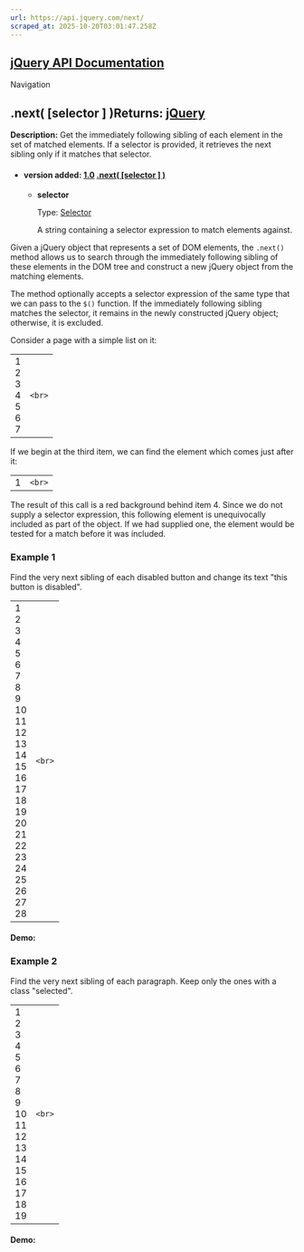 ```yaml
---
url: https://api.jquery.com/next/
scraped_at: 2025-10-20T03:01:47.258Z
---
```


## [jQuery API Documentation](https://jquery.com/ "jQuery API Documentation")

Navigation

## .next( \[selector \] )Returns: [jQuery](http://api.jquery.com/Types/\#jQuery)

**Description:** Get the immediately following sibling of each element in the set of matched elements. If a selector is provided, it retrieves the next sibling only if it matches that selector.

- #### version added: [1.0](https://api.jquery.com/category/version/1.0/) [.next( \[selector \] )](https://api.jquery.com/next/\#next-selector)

  - **selector**

    Type: [Selector](http://api.jquery.com/Types/#Selector)

    A string containing a selector expression to match elements against.

Given a jQuery object that represents a set of DOM elements, the `.next()` method allows us to search through the immediately following sibling of these elements in the DOM tree and construct a new jQuery object from the matching elements.

The method optionally accepts a selector expression of the same type that we can pass to the `$()` function. If the immediately following sibling matches the selector, it remains in the newly constructed jQuery object; otherwise, it is excluded.

Consider a page with a simple list on it:

|     |     |
| --- | --- |
| 1<br>2<br>3<br>4<br>5<br>6<br>7 | ```<br>``` |

If we begin at the third item, we can find the element which comes just after it:

|     |     |
| --- | --- |
| 1 | ```<br>``` |

The result of this call is a red background behind item 4. Since we do not supply a selector expression, this following element is unequivocally included as part of the object. If we had supplied one, the element would be tested for a match before it was included.

### Example 1

Find the very next sibling of each disabled button and change its text "this button is disabled".

|     |     |
| --- | --- |
| 1<br>2<br>3<br>4<br>5<br>6<br>7<br>8<br>9<br>10<br>11<br>12<br>13<br>14<br>15<br>16<br>17<br>18<br>19<br>20<br>21<br>22<br>23<br>24<br>25<br>26<br>27<br>28 | ```<br>``` |

#### Demo:

### Example 2

Find the very next sibling of each paragraph. Keep only the ones with a class "selected".

|     |     |
| --- | --- |
| 1<br>2<br>3<br>4<br>5<br>6<br>7<br>8<br>9<br>10<br>11<br>12<br>13<br>14<br>15<br>16<br>17<br>18<br>19 | ```<br>``` |

#### Demo: